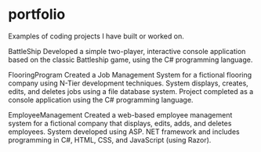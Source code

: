 # portfolio
Examples of coding projects I have built or worked on.

BattleShip
Developed a simple two-player, interactive console application based on the classic Battleship game, using the C# programming language.

FlooringProgram
Created a Job Management System for a fictional flooring company using N-Tier development techniques. System displays, creates, edits, and deletes jobs using a file database system. Project completed as a console application using the C# programming language.

EmployeeManagement
Created a web-based employee management system for a fictional company that displays, edits, adds, and deletes employees.  System developed using ASP. NET framework and includes programming in C#, HTML, CSS, and JavaScript (using Razor).